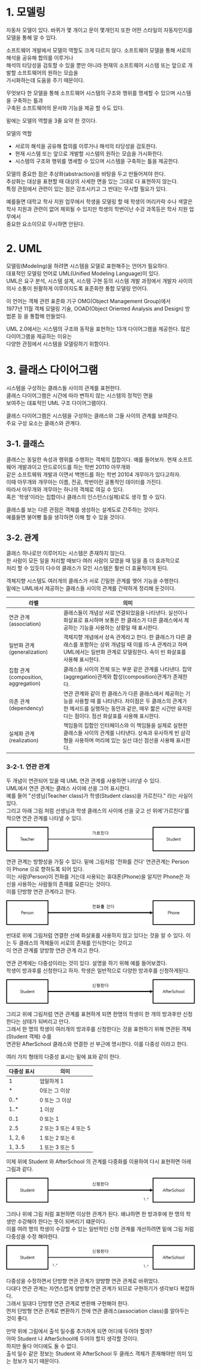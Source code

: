 # 1. 모델링

자동차 모델이 있다. 바퀴가 몇 개이고 문이 몇개인지 또한 어떤 스타일의 자동차인지를 모델을 통해 알 수 있다.  

소프트웨어 개발에서 모델의 역할도 크게 다르지 않다. 소프트웨어 모델을 통해 서로의 해석을 공유해 합의를 이루거나  
해석의 타당성을 검토할 수 있을 뿐만 아니라 현재의 소프트웨어 시스템 또는 앞으로 개발할 소프트웨어의 원하는 모습을  
가시화하는데 도움을 주기 때문이다.

무엇보다 한 모델을 통해 소프트웨어 시스템의 구조와 행위를 명세할 수 있으며 시스템을 구축하는 틀과   
구축된 소프트웨어의 문서화 기능을 제공 할 수도 있다.

밑에는 모델의 역할을 3줄 요약 한 것이다.

모델의 역할
- 서로의 해석을 공유해 합의를 이루거나 해석의 타당성을 검토한다.
- 현재 시스템 또는 앞으로 개발할 시스템의 원하는 모습을 가시화한다.
- 시스템의 구조와 행위를 명세할 수 있으며 시스템을 구축하는 틀을 제공한다.

모델의 중요한 점은 추상화(abstraction)을 바탕을 두고 만들어져야 한다.  
추상화는 대상을 표현할 때 대상의 사세한 면을 있는 그대로 다 표현하지 않는다.  
특정 관점에서 관련이 있는 점은 강조시키고 그 반대는 무시할 필요가 있다.  

예를들면 대학교 학사 지원 업무에서 학생을 모델링 할 때 학생의 머리카락 수나 색깔은  
학사 지원과 관련이 없어 제외될 수 있지만 학생의 학번이난 수강 과목등은 학사 지원 업무에서  
중요한 요소이므로 무시하면 안된다.

# 2. UML

모델링(Modeling)을 하려면 시스템을 모델로 표현해주는 언어가 필요하다.  
대표적인 모델링 언어로 UML(Unified Modeling Language)이 있다.  
UML은 요구 분석, 시스템 설계, 시스템 구현 등의 시스템 개발 과정에서 개발자 사이의  
의사 소통이 원활하게 이루어지도록 표준화한 통합 모델링 언어다.  

이 언어는 객체 관련 표준화 기구 OMG(Object Management Group)에서  
1977년 11월 객체 모델링 기술, OOAD(Object Oriented Analysis and Design) 방법론 등 을 통합해 만들었다.

UML 2.0에서는 시스템의 구조와 동작을 표현하는 13개 다이어그램을 제공한다. 많은 다이어그램을 제공하는 이유는  
다양한 관점에서 시스템을 모델링하기 위함이다.  

# 3. 클래스 다이어그램

시스템을 구성하는 클래스들 사이의 관계를 표현한다.  
클래스 다이어그램은 시간에 따라 변하지 않는 시스템의 정적인 면을  
보여주는 대표적인 UML 구조 다이어그램이다.  

클래스 다이어그램은 시스템을 구성하는 클래스와 그들 사이의 관계를 보여준다.  
주요 구성 요소는 클래스와 관계다.

## 3-1. 클래스

클래스는 동일한 속성과 행위를 수행하는 객체의 집합이다.
예를 들어보자. 현재 소프트웨어 개발과이고 안드로이드를 하는 학번 20110 아무개와  
같은 소프트웨워 개발과 이면서 백엔드를 하는 학번 20104 개무아가 있다고하자.  
이때 아무개와 개무아는 이름, 전공, 학번이란 공통적인 데이터를 가진다.  
따라서 아무개와 개무아는 하나의 객체로 여길 수 있다.  
혹은 '학생'이라는 집합이나 클래스의 인스턴스(실체)로도 생각 할 수 있다.  

클래스를 보는 다른 관점은 객체를 생성하는 설계도로 간주하는 것이다.  
예를들면 붕어빵 틀을 생각하면 이해 할 수 있을 것이다.  



## 3-2. 관계

클래스 하나로만 이루어지는 시스템은 존재하지 않는다.  
한 사람이 모든 일을 처리할 때보다 여러 사람이 모였을 때 일을 좀 더 효과적으로  
처리 할 수 있듯이 다수의 클래스가 모인 시스템은 훨씬 더 효율적이게 된다.  

객체지향 시스템도 여러개의 클래스가 서로 긴밀한 관계를 맺어 기능을 수행한다.    
밑에는 UML에서 제공하는 클래스들 사이의 관계를 간략하게 정리해 둔것이다.  

라벨|의미
-|-
연관 관계(association) | 클래스들이 개념상 서로 연결되었음을 나타낸다. 실선이나 화살표로 표시하며 보통은 한 클래스가 다른 클래스에서 제공하는 기능을 사용하는 상황일 때 표시한다.
일반화 관계(generalization) | 객체지향 개념에서 상속 관계라고 한다. 한 클래스가 다른 클래스를 포함하는 상위 개념일 때 이를 IS-A 관계라고 하며 UML에서는 일반화 관계로 모델링한다. 속이 빈 화살표를 사용해 표시한다.
집합 관계(composition, aggregation) | 클래스들 사이의 전체 또는 부분 같은 관계를 나타낸다. 집약(aggregation)관계와 합성(composition)관계가 존재한다.
의존 관계(dependency) | 연관 관계와 같이 한 클래스가 다른 클래스에서 제공하는 기능을 사용할 때 를 나타낸다. 차이점은 두 클래스의 관계가 한 메서드를 실행하는 동안과 같은, 매우 짧은 시간만 유지된다는 점이다. 점선 화살표를 사용해 표시한다.
실체화 관계(realization) | 책임들의 집합인 인터페이스와 이 책임들을 실제로 실현한 클래스들 사이의 관계를 나타낸다. 상속과 유사하게 빈 삼각형을 사용하며 머리에 있는 실선 대신 점선을 사용해 표시한다.

### 3-2-1. 연관 관계
두 개념이 연관되어 있을 때 UML 연관 관계를 사용하면 나타낼 수 있다.  
UML에서 연관 관계는 클래스 사이에 선을 그어 표시한다.  
예를 들어 "선생님(Teacher class)가 학생(Student class)을 가르친다." 라는 사실이 있다.  
그리고 아래 그림 처럼 선생님과 학생 클래스의 사이에 선을 긎고 선 위에'가르친다'를 적으면 연관 관계를 나타낼 수 있다.  

![사진1](Object-Oriented-Modeling/img1.png "Teacher class 와 Student 클래스의 연관 관계")

연관 관계는 방향성을 가질 수 있다. 밑에 그림처럼 '전화를 건다' 연관관계는 Person 이 Phone 으로 향하도록 되어 있다.  
이는 사람(Person)이 전화를 거는데 사용되는 휴대폰(Phone)을 알지만 Phone은 자신을 사용하는 사람들의 존재를 모른다는 것이다.  
이를 단방향 연관 관계라고 한다.

![사진2](Object-Oriented-Modeling/img2.png "Person 과 Phone 의 단방향 연관 관계")

반대로 위에 그림처럼 연결한 선에 화살표를 사용하지 않고 있다는 것을 알 수 있다. 이는 두 클래스의 객체들이 서로의 존재를 인식한다는 것이고  
이 연관 관계를 양방향 연관 관계 라고 한다.



연관 관계에는 다중성이라는 것이 있다. 설명을 하기 위해 예를 들어보겠다.  
학생이 방과후를 신청한다고 하자. 학생은 일반적으로 다양한 방과후를 신청하게된다.  

![사진3](Object-Oriented-Modeling/img3.png)

그리고 위에 그림처럼 연관 관계를 표현하게 되면 한명의 학생이 한 개의 방과후만 신청한다는 상태가 되버리고 만다.  
그래서 한 명의 학생이 여러개의 방과후를 신청한다는 것을 표현하기 위해 연관된 객체(Student 객체) 수를  
연관된 AfterSchool 클래스와 연결한 선 부근에 명시한다. 이를 다중성 이라고 한다.  

여러 가지 형태의 다중성 표시는 밑에 표와 같이 한다.

다중성 표시|의미
-|-
1 | 엄밀하게 1
\* | 0또는 그 이상
0..* | 0 또는 그 이상
1..* | 1 이상
0..1 | 0 또는 1
2..5 | 2 또는 3 또는 4 또는 5
1, 2, 6 | 1 또는 2 또는 6
1, 3..5 | 1 또는 3 또는 5

이제 위에 Student 와 AfterSchool 의 관계를 다중화를 이용하여 다시 표현하면 아래 그림과 같다.  

![사진4](Object-Oriented-Modeling/img4.png)

그러나 위에 그림 처럼 표현하면 이상한 관계가 된다. 왜냐하면 한 방과후에 한 명의 학생만 수강해야 한다는 뜻이 되버리기 떄문이다.  
이를 여려 명의 학생이 수강할 수 있는 일반적인 신청 관계를 개선하려면 밑에 그림 처럼 다중성을 수정 해야한다.

![사진4](Object-Oriented-Modeling/img5.png "Student 한명이 AfterSchool 1개 이상을 신청한다")

다중성을 수정하면서 단방향 연관 관계가 양뱡향 연관 관계로 바뀌었다.   
다대다 연관 관계는 자연스럽게 양방향 연관 관계가 되므로 구현하기가 생각보다 복잡하다.  
그래서 일대다 단방향 연관 관계로 변환해 구현해야 한다.  
먼저 단방형 연관 관계로 변환하기 전에 연관 클래스(association class)를 알아두는 것이 좋다.  

만약 위에 그림에서 출석 일수를 추가하게 되면 어디에 두어야 할까?  
아마 Student 나 AfterSchool에 두어야 할지 생각할 것이다.  
하지만 둘다 어디에도 둘 수 없다.  
출석 일수 같은 정보는 Student 와 AfterSchool 두 클래스 객체가 존재해야만 의미 있는 정보가 되기 때문이다.  